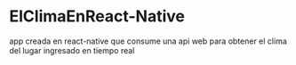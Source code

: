 # ElClimaEnReact-Native
app creada en react-native que consume una api web para obtener el clima del lugar ingresado en tiempo real
